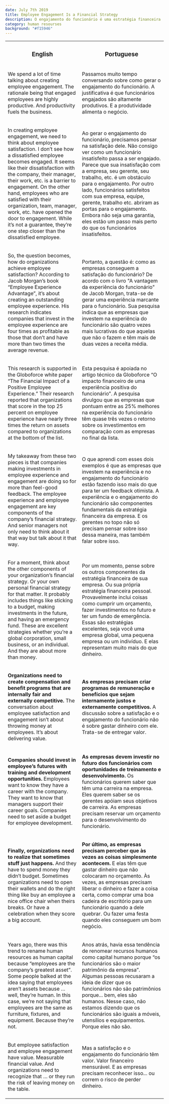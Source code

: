 ```yaml
---
date: July 7th 2019
title: Employee Engagement Is a Financial Strategy
description: O engajamento do funcionário é uma estratégia financeira
category: human resourses
background: "#f15946"
---
```


<div>

<table id="text-table">
  <tr>
    <th><h3>English</h3></th>
    <th><h3>Portuguese</h3></th>
  </tr>

  <tr>
    <td><p>We spend a lot of time talking about creating employee engagement. The rationale being that engaged employees are highly productive. And productivity fuels the business.</p></td>
    <td><p>Passamos muito tempo conversando sobre como gerar o engajamento do funcionário. A justificativa é que funcionários engajados são altamente produtivos. E a produtividade alimenta o negócio.</p></td>
  </tr>

  <tr>
    <td><p>In creating employee engagement, we need to think about employee satisfaction. I don’t see how a dissatisfied employee becomes engaged. It seems like their dissatisfaction with the company, their manager, their work, etc. is a barrier to engagement. On the other hand, employees who are satisfied with their organization, team, manager, work, etc. have opened the door to engagement. While it’s not a guarantee, they’re one step closer than the dissatisfied employee.</p></td>
    <td><p>Ao gerar o engajamento do funcionário, precisamos pensar na satisfação dele. Não consigo ver como um funcionário insatisfeito passa a ser engajado. Parece que sua insatisfação com a empresa, seu gerente, seu trabalho, etc. é um obstáculo para o engajamento. Por outro lado, funcionários satisfeitos com sua empresa, equipe, gerente, trabalho etc. abriram as portas para o engajamento. Embora não seja uma garantia, eles estão um passo mais perto do que os funcionários insatisfeitos.</p></td>
  </tr>

  <tr>
    <td><p>So, the question becomes, how do organizations achieve employee satisfaction? According to Jacob Morgan’s book “Employee Experience Advantage”, it’s about creating an outstanding employee experience. His research indicates companies that invest in the employee experience are four times as profitable as those that don’t and have more than two times the average revenue.</p></td>
    <td><p>Portanto, a questão é: como as empresas conseguem a satisfação do funcionário? De acordo com o livro "A vantagem da experiência do funcionário" de Jacob Morgan, trata-se de gerar uma experiência marcante para o funcionário. Sua pesquisa indica que as empresas que investem na experiência do funcionário são quatro vezes mais lucrativas do que aquelas que não o fazem e têm mais de duas vezes a receita média.</p></td>
  </tr>

  <tr>
    <td><p>This research is supported in the Globoforce white paper “The Financial Impact of a Positive Employee Experience.” Their research reported that organizations that score in the top 25 percent on employee experience have nearly three times the return on assets compared to organizations at the bottom of the list.</p></td>
    <td><p>Esta pesquisa é apoiada no artigo técnico da Globoforce “O impacto financeiro de uma experiência positiva do funcionário”. A pesquisa divulgou que as empresas que pontuam entre as 25% melhores na experiência do funcionário têm quase três vezes o retorno sobre os investimentos em comparação com as empresas no final da lista.</p></td>
  </tr>

  <tr>
    <td><p>My takeaway from these two pieces is that companies making investments in employee experience and engagement are doing so for more than feel-good feedback. The employee experience and employee engagement are key components of the company’s financial strategy. And senior managers not only need to think about it that way but talk about it that way.</p></td>
    <td><p>O que aprendi com esses dois exemplos é que as empresas que investem na experiência e no engajamento do funcionário estão fazendo isso mais do que para ter um feedback otimista. A experiência e o engajamento do funcionário são componentes fundamentais da estratégia financeira da empresa. E os gerentes no topo não só precisam pensar sobre isso dessa maneira, mas também falar sobre isso.</p></td>
  </tr>

  <tr>
    <td><p>For a moment, think about the other components of your organization’s financial strategy. Or your own personal financial strategy for that matter. It probably includes things like sticking to a budget, making investments in the future, and having an emergency fund. These are excellent strategies whether you’re a global corporation, small business, or an individual. And they are about more than money.</p></td>
    <td><p>Por um momento, pense sobre os outros componentes da estratégia financeira de sua empresa. Ou sua própria estratégia financeira pessoal. Provavelmente inclui coisas como cumprir um orçamento, fazer investimentos no futuro e ter um fundo de emergência. Essas são estratégias excelentes, seja você uma empresa global, uma pequena empresa ou um indivíduo. E elas representam muito mais do que dinheiro.</p></td>
  </tr>

  <tr>
  <td><p><strong>Organizations need to create compensation and benefit programs that are internally fair and externally competitive.</strong> The conversation about employee satisfaction and engagement isn’t about throwing money at employees. It’s about delivering value.</p></td>
  <td><p><strong>As empresas precisam criar programas de remuneração e benefícios que sejam internamente justos e externamente competitivos.</strong> A discussão sobre a satisfação e o engajamento do funcionário não é sobre gastar dinheiro com ele. Trata-se de entregar valor.</p></td>
  </tr>

  <tr>
  <td><p><strong>Companies should invest in employee’s futures with training and development opportunities.</strong> Employees want to know they have a career with the company. They want to know that managers support their career goals. Companies need to set aside a budget for employee development.</p></td>
  <td><p><strong>As empresas devem investir no futuro dos funcionários com oportunidades de treinamento e desenvolvimento.</strong> Os funcionários querem saber que têm uma carreira na empresa. Eles querem saber se os gerentes apóiam seus objetivos de carreira. As empresas precisam reservar um orçamento para o desenvolvimento do funcionário.</p></td>
  </tr>

  <tr>
  <td><p><strong>Finally, organizations need to realize that sometimes stuff just happens.</strong> And they have to spend money they didn’t budget. Sometimes organizations need to open their wallets and do the right thing like buy an employee a nice office chair when theirs breaks. Or have a celebration when they score a big account.</p></td>
  <td><p><strong>Por último, as empresas precisam perceber que às vezes as coisas simplesmente acontecem.</strong> E elas têm que gastar dinheiro que não colocaram no orçamento. Às vezes, as empresas precisam liberar o dinheiro e fazer a coisa certa, como comprar uma boa cadeira de escritório para um funcionário quando a dele quebrar. Ou fazer uma festa quando eles conseguem um bom negócio.</p></td>
  </tr>

  <tr>
    <td><p>Years ago, there was this trend to rename human resources as human capital because “employees are the company’s greatest asset”. Some people balked at the idea saying that employees aren’t assets because … well, they’re human. In this case, we’re not saying that employees are the same as furniture, fixtures, and equipment. Because they’re not.</p></td>
    <td><p>Anos atrás, havia essa tendência de renomear recursos humanos como capital humano porque “os funcionários são o maior patrimônio da empresa”. Algumas pessoas recusaram a ideia de dizer que os funcionários não são patrimônios porque... bem, eles são humanos. Nesse caso, não estamos dizendo que os funcionários são iguais a móveis, utensílios e equipamentos. Porque eles não são.</p></td>
  </tr>

  <tr>
    <td><p>But employee satisfaction and employee engagement have value. Measurable financial value. And organizations need to recognize that … or they run the risk of leaving money on the table.</p></td>
    <td><p>Mas a satisfação e o engajamento do funcionário têm valor. Valor financeiro mensurável. E as empresas precisam reconhecer isso... ou correm o risco de perder dinheiro.</p></td>
  </tr>
</table>

</div>
